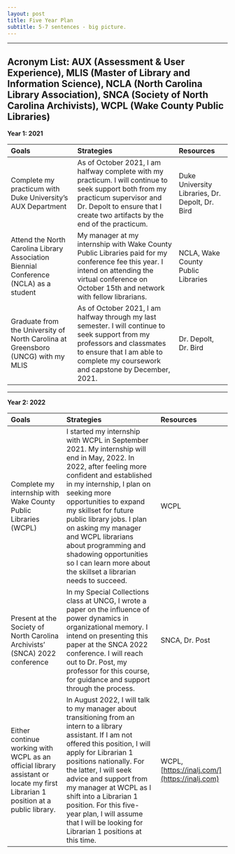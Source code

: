 ```yaml
---
layout: post
title: Five Year Plan
subtitle: 5-7 sentences - big picture.
---
```

-----------------------------------------------------
Acronym List: AUX (Assessment & User Experience), MLIS (Master of Library and Information Science), NCLA (North Carolina Library Association), SNCA (Society of North Carolina Archivists), WCPL (Wake County Public Libraries)  
-----------------------------------------------------

**Year 1: 2021**

| Goals | Strategies | Resources |
| :----- |:------ | :- |
| Complete my practicum with Duke University’s AUX Department | As of October 2021, I am halfway complete with my practicum. I will continue to seek support both from my practicum supervisor and Dr. Depolt to ensure that I create two artifacts by the end of the practicum. | Duke University Libraries, Dr. Depolt, Dr. Bird |
| Attend the North Carolina Library Association Biennial Conference (NCLA) as a student | My manager at my internship with Wake County Public Libraries paid for my conference fee this year. I intend on attending the virtual conference on October 15th and network with fellow librarians. | NCLA, Wake County Public Libraries |
| Graduate from the University of North Carolina at Greensboro (UNCG) with my MLIS | As of October 2021, I am halfway through my last semester. I will continue to seek support from my professors and classmates to ensure that I am able to complete my coursework and capstone by December, 2021. | Dr. Depolt, Dr. Bird |


-----------------------------------------------------

**Year 2: 2022**

| Goals | Strategies | Resources |
| :----- |:------ | :- |
| Complete my internship with Wake County Public Libraries (WCPL) | I started my internship with WCPL in September 2021. My internship will end in May, 2022. In 2022, after feeling more confident and established in my internship, I plan on seeking more opportunities to expand my skillset for future public library jobs. I plan on asking my manager and WCPL librarians about programming and shadowing opportunities so I can learn more about the skillset a librarian needs to succeed. | WCPL |
| Present at the Society of North Carolina Archivists’ (SNCA) 2022 conference | In my Special Collections class at UNCG, I wrote a paper on the influence of power dynamics in organizational memory. I intend on presenting this paper at the SNCA 2022 conference. I will reach out to Dr. Post, my professor for this course, for guidance and support through the process. | SNCA, Dr. Post |
| Either continue working with WCPL as an official library assistant or locate my first Librarian 1 position at a public library. | In August 2022, I will talk to my manager about transitioning from an intern to a library assistant. If I am not offered this position, I will apply for Librarian 1 positions nationally. For the latter, I will seek advice and support from my manager at WCPL as I shift into a Librarian 1 position.  For this five-year plan, I will assume that I will be looking for Librarian 1 positions at this time. | WCPL, [https://inalj.com/](https://inalj.com) |
